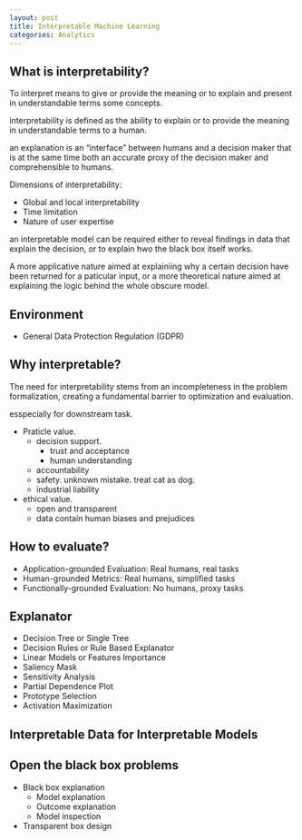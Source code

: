 ```yaml
---
layout: post
title: Interpretable Machine Learning
categories: Analytics
---
```


## What is interpretability?

To interpret means to give or provide the meaning or to explain and present in understandable terms some concepts.

interpretability is defined as the ability to explain or to provide the meaning in understandable terms to a human.

an explanation is an “interface” between humans and a decision maker that is at the same time both an accurate proxy of the decision maker and comprehensible to humans.

Dimensions of interpretability:

- Global and local interpretability
- Time limitation
- Nature of user expertise

an interpretable model can be required either to reveal findings in data that explain the decision, or to explain hwo the black box itself works.

A more applicative nature aimed at explainiing why a certain decision have been returned for a paticular input, or a more theoretical nature aimed at explaining the logic behind the whole obscure model.

## Environment

- General Data Protection Regulation (GDPR)

## Why interpretable?

The need for interpretability stems from an incompleteness in the problem formalization, creating a fundamental barrier to optimization and evaluation.

esspecially for downstream task.

- Praticle value. 
    - decision support. 
        - trust and acceptance
        - human understanding
    - accountability
    - safety. unknown mistake. treat cat as dog.
    - industrial liability
- ethical value. 
    - open and transparent
    - data contain human biases and prejudices

## How to evaluate?

- Application-grounded Evaluation: Real humans, real tasks
- Human-grounded Metrics: Real humans, simplified tasks
- Functionally-grounded Evaluation: No humans, proxy tasks

## Explanator

- Decision Tree or Single Tree
- Decision Rules or Rule Based Explanator
- Linear Models or Features Importance
- Saliency Mask
- Sensitivity Analysis
- Partial Dependence Plot
- Prototype Selection
- Activation Maximization

## Interpretable Data for Interpretable Models



## Open the black box problems

- Black box explanation
   - Model explanation
   - Outcome explanation
   - Model inspection
- Transparent box design
